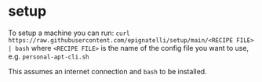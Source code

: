 # setup

To setup a machine you can run:
`curl https://raw.githubusercontent.com/epignatelli/setup/main/<RECIPE FILE> | bash` where `<RECIPE FILE>` is the name of the config file you want to use, e.g. `personal-apt-cli.sh`

This assumes an internet connection and `bash` to be installed.
